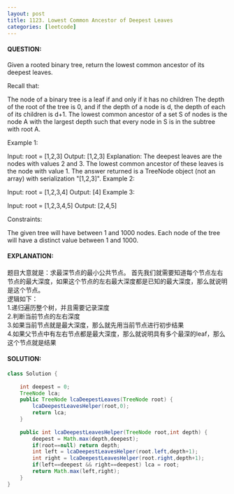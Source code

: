 ```yaml
---
layout: post
title: 1123. Lowest Common Ancestor of Deepest Leaves
categories: [leetcode]
---
```

#### QUESTION:
Given a rooted binary tree, return the lowest common ancestor of its deepest leaves.

Recall that:

The node of a binary tree is a leaf if and only if it has no children
The depth of the root of the tree is 0, and if the depth of a node is d, the depth of each of its children is d+1.
The lowest common ancestor of a set S of nodes is the node A with the largest depth such that every node in S is in the subtree with root A.
 

Example 1:

Input: root = [1,2,3]
Output: [1,2,3]
Explanation: 
The deepest leaves are the nodes with values 2 and 3.
The lowest common ancestor of these leaves is the node with value 1.
The answer returned is a TreeNode object (not an array) with serialization "[1,2,3]".
Example 2:

Input: root = [1,2,3,4]
Output: [4]
Example 3:

Input: root = [1,2,3,4,5]
Output: [2,4,5]
 

Constraints:

The given tree will have between 1 and 1000 nodes.
Each node of the tree will have a distinct value between 1 and 1000.
#### EXPLANATION:

题目大意就是：求最深节点的最小公共节点。
首先我们就需要知道每个节点左右节点的最大深度，如果这个节点的左右最大深度都是已知的最大深度，那么就说明是这个节点。  
逻辑如下：  
1.递归遍历整个树，并且需要记录深度  
2.判断当前节点的左右深度  
3.如果当前节点就是最大深度，那么就先用当前节点进行初步结果  
4.如果父节点中有左右节点都是最大深度，那么就说明具有多个最深的leaf，那么这个节点就是结果  

#### SOLUTION:
```java
class Solution {
    
    int deepest = 0;
    TreeNode lca;
    public TreeNode lcaDeepestLeaves(TreeNode root) {
        lcaDeepestLeavesHelper(root,0);
        return lca;
    }
    
    public int lcaDeepestLeavesHelper(TreeNode root,int depth) {
        deepest = Math.max(depth,deepest);
        if(root==null) return depth;
        int left = lcaDeepestLeavesHelper(root.left,depth+1);
        int right = lcaDeepestLeavesHelper(root.right,depth+1);
        if(left==deepest && right==deepest) lca = root;
        return Math.max(left,right);
    }
}
```
